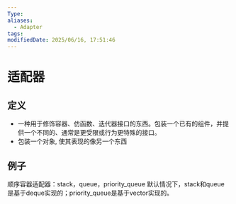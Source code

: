 ```yaml
---
Type: 
aliases:
  - Adapter
tags: 
modifiedDate: 2025/06/16, 17:51:46
---
```


# 适配器

## 定义

- 一种用于修饰容器、仿函数、迭代器接口的东西。包装一个已有的组件，并提供一个不同的、通常是更受限或行为更特殊的接口。
- 包装一个对象, 使其表现的像另一个东西

## 例子

顺序容器适配器：stack，queue，priority_queue
默认情况下，stack和queue是基于deque实现的；priority_queue是基于vector实现的。
